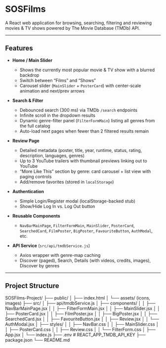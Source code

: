 # SOSFilms

A React web application for browsing, searching, filtering and reviewing movies & TV shows powered by The Movie Database (TMDb) API.

---

## Features

- **Home / Main Slider**  
  - Shows the currently most popular movie & TV show with a blurred backdrop  
  - Switch between “Films” and “Shows”  
  - Carousel slider (`MainSlider` + `PosterCard`) with center-scale animation and next/prev arrows  

- **Search & Filter**  
  - Debounced search (300 ms) via TMDb `/search` endpoints  
  - Infinite scroll in the dropdown results  
  - Dynamic genre-filter panel (`FilterFormMain`) listing all genres from the full catalog  
  - Auto-load next pages when fewer than 2 filtered results remain  

- **Review Page**  
  - Detailed metadata (poster, title, year, runtime, status, rating, description, languages, genres)  
  - Up to 3 YouTube trailers with thumbnail previews linking out to YouTube  
  - “More Like This” section by genre: card carousel + list view with paging controls  
  - Add/remove favorites (stored in `localStorage`)  

- **Authentication**  
  - Simple Login/Register modal (localStorage-backed stub)  
  - Show/Hide Log In vs. Log Out button  

- **Reusable Components**  
  - `NavBarMainPage`, `FilterFormMain`, `MainSlider`, `PosterCard`, `SearchedCard`, `FilmPoster`, `BigPoster`, `FavouriteButton`, `AuthModal`, etc.  

- **API Service** (`src/api/tmdbService.js`)  
  - Axios wrapper with genre-map caching  
  - Discover (paged), Search, Details (with videos, credits, images), Discover by genres  

---

## Project Structure

SOSFilms-Project/
├── public/
│ ├── index.html
│ └── assets/ (icons, images)
├── src/
│ ├── api/tmdbService.js
│ ├── components/
│ │ ├── NavBarMainPage.jsx
│ │ ├── FilterFormMain.jsx
│ │ ├── MainSlider.jsx
│ │ ├── PosterCard.jsx
│ │ ├── FilmPoster.jsx
│ │ ├── BigPoster.jsx
│ │ ├── SearchedCard.jsx
│ │ ├── FavouriteButton.jsx
│ │ ├── Review.jsx
│ │ └── AuthModal.jsx
│ ├── styles/
│ │ ├── NavBar.css
│ │ ├── MainSlider.css
│ │ ├── PosterCard.css
│ │ ├── Review.css
│ │ └── FilterForm.css
│ ├── App.jsx
│ └── index.js
├── .env # REACT_APP_TMDB_API_KEY
├── package.json
└── README.md

